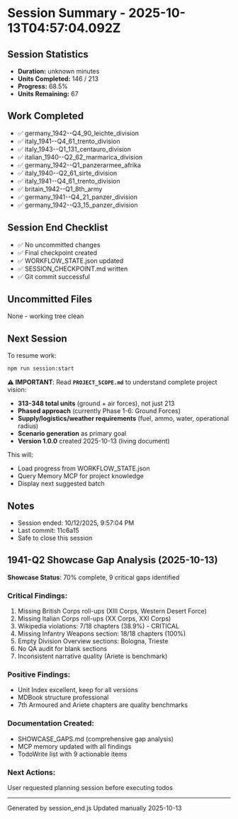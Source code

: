 # Session Summary - 2025-10-13T04:57:04.092Z

## Session Statistics

- **Duration:** unknown minutes
- **Units Completed:** 146 / 213
- **Progress:** 68.5%
- **Units Remaining:** 67

## Work Completed

- ✅ germany_1942--Q4_90_leichte_division
- ✅ italy_1941--Q4_61_trento_division
- ✅ italy_1943--Q1_131_centauro_division
- ✅ italian_1940--Q2_62_marmarica_division
- ✅ germany_1942--Q1_panzerarmee_afrika
- ✅ italy_1940--Q2_61_sirte_division
- ✅ italy_1941--Q4_61_trento_division
- ✅ britain_1942--Q1_8th_army
- ✅ germany_1941--Q4_21_panzer_division
- ✅ germany_1942--Q3_15_panzer_division

## Session End Checklist

- ✅ No uncommitted changes
- ✅ Final checkpoint created
- ✅ WORKFLOW_STATE.json updated
- ✅ SESSION_CHECKPOINT.md written
- ✅ Git commit successful

## Uncommitted Files

None - working tree clean

## Next Session

To resume work:

```bash
npm run session:start
```

**⚠️ IMPORTANT**: Read **`PROJECT_SCOPE.md`** to understand complete project vision:
- **313-348 total units** (ground + air forces), not just 213
- **Phased approach** (currently Phase 1-6: Ground Forces)
- **Supply/logistics/weather requirements** (fuel, ammo, water, operational radius)
- **Scenario generation** as primary goal
- **Version 1.0.0** created 2025-10-13 (living document)

This will:
- Load progress from WORKFLOW_STATE.json
- Query Memory MCP for project knowledge
- Display next suggested batch

## Notes

- Session ended: 10/12/2025, 9:57:04 PM
- Last commit: 11c6a15
- Safe to close this session

## 1941-Q2 Showcase Gap Analysis (2025-10-13)

**Showcase Status**: 70% complete, 9 critical gaps identified

### Critical Findings:
1. Missing British Corps roll-ups (XIII Corps, Western Desert Force)
2. Missing Italian Corps roll-ups (XX Corps, XXI Corps)
3. Wikipedia violations: 7/18 chapters (38.9%) - CRITICAL
4. Missing Infantry Weapons section: 18/18 chapters (100%)
5. Empty Division Overview sections: Bologna, Trieste
6. No QA audit for blank sections
7. Inconsistent narrative quality (Ariete is benchmark)

### Positive Findings:
- Unit Index excellent, keep for all versions
- MDBook structure professional
- 7th Armoured and Ariete chapters are quality benchmarks

### Documentation Created:
- SHOWCASE_GAPS.md (comprehensive gap analysis)
- MCP memory updated with all findings
- TodoWrite list with 9 actionable items

### Next Actions:
User requested planning session before executing todos

---

Generated by session_end.js
Updated manually 2025-10-13
